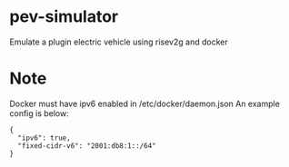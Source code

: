 # pev-simulator
Emulate a plugin electric vehicle using risev2g and docker

# Note
Docker must have ipv6 enabled in /etc/docker/daemon.json
An example config is below:
```
{
  "ipv6": true,
  "fixed-cidr-v6": "2001:db8:1::/64"
}
```
